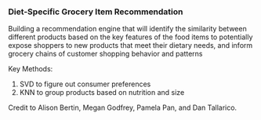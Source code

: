 ### Diet-Specific Grocery Item Recommendation

Building a recommendation engine that will identify the similarity between different products based on the key features of the food items to potentially expose shoppers to new products that meet their dietary needs, and inform grocery chains of customer shopping behavior and patterns

Key Methods:
1. SVD to figure out consumer preferences
2. KNN to group products based on nutrition and size

Credit to Alison Bertin, Megan Godfrey, Pamela Pan, and Dan Tallarico.
